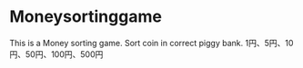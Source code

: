 # Moneysortinggame
This is a Money sorting game.
Sort coin in correct piggy bank.
1円、5円、10円、50円、100円、500円
